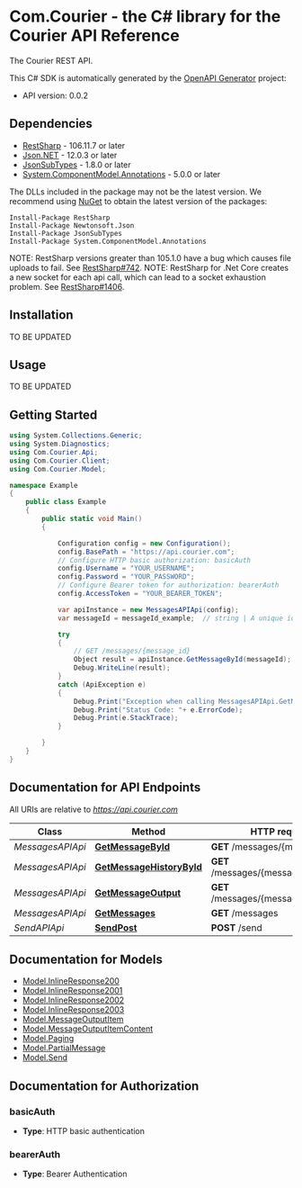 # Com.Courier - the C# library for the Courier API Reference

The Courier REST API.

This C# SDK is automatically generated by the [OpenAPI Generator](https://openapi-generator.tech) project:

- API version: 0.0.2

<a name="dependencies"></a>

## Dependencies

- [RestSharp](https://www.nuget.org/packages/RestSharp) - 106.11.7 or later
- [Json.NET](https://www.nuget.org/packages/Newtonsoft.Json/) - 12.0.3 or later
- [JsonSubTypes](https://www.nuget.org/packages/JsonSubTypes/) - 1.8.0 or later
- [System.ComponentModel.Annotations](https://www.nuget.org/packages/System.ComponentModel.Annotations) - 5.0.0 or later

The DLLs included in the package may not be the latest version. We recommend using [NuGet](https://docs.nuget.org/consume/installing-nuget) to obtain the latest version of the packages:

```
Install-Package RestSharp
Install-Package Newtonsoft.Json
Install-Package JsonSubTypes
Install-Package System.ComponentModel.Annotations
```

NOTE: RestSharp versions greater than 105.1.0 have a bug which causes file uploads to fail. See [RestSharp#742](https://github.com/restsharp/RestSharp/issues/742).
NOTE: RestSharp for .Net Core creates a new socket for each api call, which can lead to a socket exhaustion problem. See [RestSharp#1406](https://github.com/restsharp/RestSharp/issues/1406).

<a name="installation"></a>

## Installation

TO BE UPDATED

<a name="usage"></a>

## Usage

TO BE UPDATED

<a name="getting-started"></a>

## Getting Started

```csharp
using System.Collections.Generic;
using System.Diagnostics;
using Com.Courier.Api;
using Com.Courier.Client;
using Com.Courier.Model;

namespace Example
{
    public class Example
    {
        public static void Main()
        {

            Configuration config = new Configuration();
            config.BasePath = "https://api.courier.com";
            // Configure HTTP basic authorization: basicAuth
            config.Username = "YOUR_USERNAME";
            config.Password = "YOUR_PASSWORD";
            // Configure Bearer token for authorization: bearerAuth
            config.AccessToken = "YOUR_BEARER_TOKEN";

            var apiInstance = new MessagesAPIApi(config);
            var messageId = messageId_example;  // string | A unique identifier associated with the message you wish to retrieve (results from a send). (default to "1-5e2b2615-05efbb3acab9172f88dd3f6f")

            try
            {
                // GET /messages/{message_id}
                Object result = apiInstance.GetMessageById(messageId);
                Debug.WriteLine(result);
            }
            catch (ApiException e)
            {
                Debug.Print("Exception when calling MessagesAPIApi.GetMessageById: " + e.Message );
                Debug.Print("Status Code: "+ e.ErrorCode);
                Debug.Print(e.StackTrace);
            }

        }
    }
}
```

<a name="documentation-for-api-endpoints"></a>

## Documentation for API Endpoints

All URIs are relative to *https://api.courier.com*

| Class            | Method                                                                    | HTTP request                           | Description                        |
| ---------------- | ------------------------------------------------------------------------- | -------------------------------------- | ---------------------------------- |
| _MessagesAPIApi_ | [**GetMessageById**](docs/MessagesAPIApi.md#getmessagebyid)               | **GET** /messages/{message_id}         | GET /messages/{message_id}         |
| _MessagesAPIApi_ | [**GetMessageHistoryById**](docs/MessagesAPIApi.md#getmessagehistorybyid) | **GET** /messages/{message_id}/history | GET /messages/{message_id}/history |
| _MessagesAPIApi_ | [**GetMessageOutput**](docs/MessagesAPIApi.md#getmessageoutput)           | **GET** /messages/{message_id}/output  | GET /messages/{message_id}/output  |
| _MessagesAPIApi_ | [**GetMessages**](docs/MessagesAPIApi.md#getmessages)                     | **GET** /messages                      | GET /messages                      |
| _SendAPIApi_     | [**SendPost**](docs/SendAPIApi.md#sendpost)                               | **POST** /send                         | POST /send                         |

<a name="documentation-for-models"></a>

## Documentation for Models

- [Model.InlineResponse200](docs/InlineResponse200.md)
- [Model.InlineResponse2001](docs/InlineResponse2001.md)
- [Model.InlineResponse2002](docs/InlineResponse2002.md)
- [Model.InlineResponse2003](docs/InlineResponse2003.md)
- [Model.MessageOutputItem](docs/MessageOutputItem.md)
- [Model.MessageOutputItemContent](docs/MessageOutputItemContent.md)
- [Model.Paging](docs/Paging.md)
- [Model.PartialMessage](docs/PartialMessage.md)
- [Model.Send](docs/Send.md)

<a name="documentation-for-authorization"></a>

## Documentation for Authorization

<a name="basicAuth"></a>

### basicAuth

- **Type**: HTTP basic authentication

<a name="bearerAuth"></a>

### bearerAuth

- **Type**: Bearer Authentication
